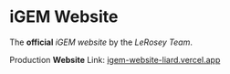 # iGEM Website

The **official** _iGEM website_ by the _LeRosey Team_.

Production **Website** Link: [igem-website-liard.vercel.app](igem-website-liard.vercel.app)
